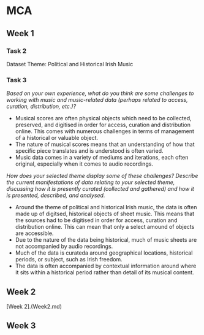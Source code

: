 # MCA
## Week 1
### Task 2
Dataset Theme: Political and Historical Irish Music
### Task 3
*Based on your own experience, what do you think are some challenges to working with music and music-related data (perhaps related to access, curation, distribution, etc.)?*

* Musical scores are often physical objects which need to be collected, preserved, and digitised in order for access, curation and distribution online. This comes with numerous challenges in terms of management of a historical or valuable object.
* The nature of musical scores means that an understanding of how that specific piece translates and is understood is often varied.
* Music data comes in a variety of mediums and iterations, each often original, especially when it comes to audio recordings.
   
*How does your selected theme display some of these challenges? Describe the current manifestations of data relating to your selected theme, discussing how it is presently curated (collected and gathered) and how it is presented, described, and analysed.*

* Around the theme of political and historical Irish music, the data is often made up of digitsed, historical objects of sheet music. This means that the sources had to be digitised in order for access, curation and distribution online. This can mean that only a select amound of objects are accessible.
* Due to the nature of the data being historical, much of music sheets are not accompanied by audio recordings.
* Much of the data is curateda around geographical locations, historical periods, or subject, such as Irish freedom.
* The data is often accompanied by contextual information around where it sits within a historical period rather than detail of its musical content.
## Week 2
[Week 2].(Week2.md)
## Week 3
